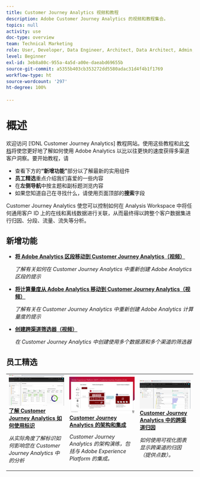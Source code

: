 ```yaml
---
title: Customer Journey Analytics 视频和教程
description: Adobe Customer Journey Analytics 的视频和教程集合。
topics: null
activity: use
doc-type: overview
team: Technical Marketing
role: User, Developer, Data Engineer, Architect, Data Architect, Admin, Leader
level: Beginner
exl-id: 3eb8a80c-955a-4a5d-a00e-daeabd69655b
source-git-commit: a5355b403cb353272dd5580adac31d4f4b1f1769
workflow-type: ht
source-wordcount: '297'
ht-degree: 100%

---
```


# 概述

欢迎访问 [!DNL Customer Journey Analytics] 教程网站。使用这些教程和此[文档](https://docs.adobe.com/content/help/zh-Hans/analytics-platform/using/cja-landing.html)将使您更好地了解如何使用 Adobe Analytics 以比以往更快的速度获得多渠道客户洞察。要开始教程，请

* 查看下方的&#x200B;**“新增功能”**&#x200B;部分以了解最新的实用组件
* **员工精选**&#x200B;重点介绍我们喜爱的一些内容
* 在&#x200B;**左侧导航**&#x200B;中按主题和副标题浏览内容
* 如果您知道自己在寻找什么，请使用页面顶部的&#x200B;**搜索**&#x200B;字段

Customer Journey Analytics 使您可以控制如何在 Analysis Workspace 中将任何通用客户 ID 上的在线和离线数据进行关联，从而最终得以跨整个客户数据集进行归因、分段、流量、流失等分析。

## 新增功能

* **[将 Adobe Analytics 区段移动到 Customer Journey Analytics（视频）](components/filters/moving-adobe-analytics-segments-to-customer-journey-analytics.md)**

   *了解有关如何在 Customer Journey Analytics 中重新创建 Adobe Analytics 区段的提示*

* **[将计算量度从 Adobe Analytics 移动到 Customer Journey Analytics（视频）](components/calc-metrics/moving-your-calculated-metrics-from-adobe-analytics-to-customer-journey-analytics.md)**

   *了解有关在 Customer Journey Analytics 中重新创建 Adobe Analytics 计算量度的提示*

* **[创建跨渠道筛选器（视频）](components/filters/creating-cross-channel-filters-in-customer-journey-analytics.md)**

   *在 Customer Journey Analytics 中创建使用多个数据源和多个渠道的筛选器*

## 员工精选

<table>
<tr>
  <td>
    <a href="visitor-id/understanding-how-customer-journey-analytics-uses-identity.md">
      <img alt="了解 CJA 如何使用标识" src="assets/30750.jpg" />
    </a>
    <div>
      <a href="visitor-id/understanding-how-customer-journey-analytics-uses-identity.md">
    <strong>了解 Customer Journey Analytics 如何使用标识</strong>
    </a>
    </div>
    <p>
    <em>从实际角度了解标识如何影响您在 Customer Journey Analytics 中的分析</em>
    <p>
  </td>
   <td>
    <a href="architecture/architecture-and-integrations-of-cja.md">
      <img alt="Customer Journey Analytics 的架构和集成" src="assets/32483.jpg" />
    </a>
    <div>
      <a href="architecture/architecture-and-integrations-of-cja.md">
    <strong>Customer Journey Analytics 的架构和集成</strong>
    </a>
    </div>
    <p>
    <em>Customer Journey Analytics 的架构演练，包括与 Adobe Experience Platform 的集成。</em>
    <p>
  </td>
  <td>
    <a href="visualizations/cross-channel-attribution-in-customer-journey-analytics.md">
      <img alt="Customer Journey Analytics 中的跨渠道归因" src="assets/31772.jpg" />
    </a>
    <div>
      <a href="visualizations/cross-channel-attribution-in-customer-journey-analytics.md">
    <strong>Customer Journey Analytics 中的跨渠道归因</strong>
    </a>
    </div>
    <p>
    <em>如何使用可视化图表显示跨渠道的归因（提供点数）。</em>
    <p>
  </td>
</tr>
</table>
